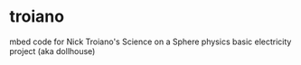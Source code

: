# troiano
mbed code for Nick Troiano's Science on a Sphere physics basic electricity project (aka dollhouse)
